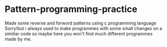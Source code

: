 # Pattern-programming-practice
Made some reverse and forword patterns using c programming language
Sorry!but i always used to make programmes with some small changes on a similiar code so maybe here you won't find much different programmes made by me.
